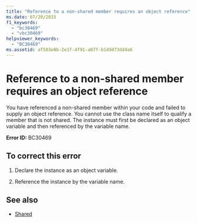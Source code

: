 ```yaml
---
title: "Reference to a non-shared member requires an object reference"
ms.date: 07/20/2015
f1_keywords: 
  - "bc30469"
  - "vbc30469"
helpviewer_keywords: 
  - "BC30469"
ms.assetid: af503e8b-2e1f-4f91-a07f-b1ddd73dd4a6
---
```

# Reference to a non-shared member requires an object reference
You have referenced a non-shared member within your code and failed to supply an object reference. You cannot use the class name itself to qualify a member that is not shared. The instance must first be declared as an object variable and then referenced by the variable name.  
  
 **Error ID:** BC30469  
  
## To correct this error  
  
1. Declare the instance as an object variable.  
  
2. Reference the instance by the variable name.  
  
## See also

- [Shared](../../visual-basic/language-reference/modifiers/shared.md)
